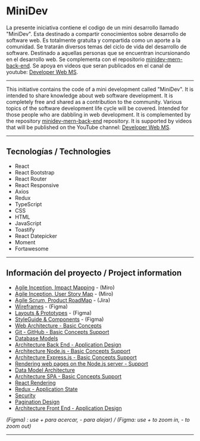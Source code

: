 # MiniDev

La presente iniciativa contiene el codigo de un mini desarrollo llamado "MiniDev". Esta destinado a compartir conocimientos sobre desarrollo de software web.   Es totalmente gratuita y compartida como un aporte a la comunidad. Se tratarán diversos temas del ciclo de vida del desarrollo de software. Destinado a aquellas personas que se encuentran incursionando en el desarrollo web.  Se complementa con el repositorio [minidev-mern-back-end](https://github.com/mspano-web/minidev-mern-back-end). Se apoya en videos que seran publicados en el canal de youtube:  [Developer Web MS](https://www.youtube.com/channel/UCnaIlIexr7P2KFrm9NGZZOQ).

___

This initiative contains the code of a mini development called "MiniDev". It is intended to share knowledge about web software development. It is completely free and shared as a contribution to the community. Various topics of the software development life cycle will be covered. Intended for those people who are dabbling in web development. It is complemented by the repository [minidev-mern-back-end](https://github.com/mspano-web/minidev-mern-back-end) repository. It is supported by videos that will be published on the YouTube channel: [Developer Web MS](https://www.youtube.com/channel/UCnaIlIexr7P2KFrm9NGZZOQ).

___

## Tecnologías / Technologies

* React
* React Bootstrap
* React Router
* React Responsive
* Axios
* Redux
* TypeScript
* CSS
* HTML
* JavaScript
* Toastify
* React Datepicker
* Moment
* Fortawesome

___

## Información del proyecto / Project information

* [Agile Inception, Impact Mapping](https://miro.com/app/board/o9J_l7FSPbs=/?invite_link_id=516590170232) - (Miro)
* [Agile Inception, User Story Map](https://miro.com/app/board/o9J_l7FNp3E=/?invite_link_id=887269165785) - (Miro)
* [Agile Scrum, Product RoadMap](https://drive.google.com/file/d/1ljGgMDOl8rEarrwNbsfjXj-_i0na8EG4/view?usp=sharing) - (Jira)
* [Wireframes](https://www.figma.com/file/qmoBmYWgD0C3zzdr6WSYXt/MiniDev?node-id=0%3A1) - (Figma)
* [Layouts & Prototypes](https://www.figma.com/file/qmoBmYWgD0C3zzdr6WSYXt/MiniDev?node-id=1%3A3) - (Figma)
* [StyleGuide & Components](https://www.figma.com/file/qmoBmYWgD0C3zzdr6WSYXt/MiniDev?node-id=1%3A2) - (Figma)
* [Web Architecture - Basic Concepts](https://drive.google.com/file/d/1y9Y_AazNY5vYFOfeEXC6ZGcdPH8X-Aq5/view?usp=sharing) 
* [Git - GitHub - Basic Concepts Support](https://drive.google.com/file/d/1SMv7-xkrUtTYKGJMqWSugZiOTK3gBU4J/view?usp=sharing) 
* [Database Models](https://drive.google.com/file/d/11TC2_vS0F3lLVy5gOuVGtGguB220gLfP/view?usp=sharing) 
* [Architecture Back End - Application Design](https://drive.google.com/file/d/1yUYB-EvBQW6lwn3F6RbT4zsfD00WGfW_/view?usp=sharing) 
* [Architecture Node.js - Basic Concepts Support](https://drive.google.com/file/d/1k18lJ4dawecBGuMEp8rrOBCm7UG4siwd/view?usp=sharing) 
* [Architecture Express.js - Basic Concepts Support](https://drive.google.com/file/d/1AxPiYZRQJXSrkz4oa2zw1E-xWfCTIO--/view?usp=sharing) 
* [Rendering web pages on the Node.js server - Support](https://drive.google.com/file/d/1_cF4osMkeCAXGzg-epDb8dzh0LszKC45/view?usp=sharing) 
* [Data Model Architecture](https://drive.google.com/file/d/1fJDWsNLeJmI271Loxd0N5sRFw2xxjeFi/view?usp=sharing) 
* [Architecture SPA  - Basic Concepts Support](https://drive.google.com/file/d/1oq49hQcsRCR2TkMp8Ps6HhGZfttYS05Y/view?usp=sharing) 
* [React Rendering](https://drive.google.com/file/d/1rOk0H8crhuZekEyHl6ixckiajSy5WHh2/view?usp=sharing) 
* [Redux - Application State](https://drive.google.com/file/d/11y64zMLttygPL0nwny4Tg7BtOyBCL3ZI/view?usp=sharing) 
* [Security](https://drive.google.com/file/d/16kvMAEMrwj-q-wOTvOztnjirC9JixGXz/view?usp=sharing)
* [Pagination Design](https://drive.google.com/file/d/16QKeOpYEZsthRci1gC-bKI7D3wOkqTNR/view?usp=sharing)
* [Architecture Front End - Application Design](https://drive.google.com/file/d/1J6U9dHXs7saHtsVqwVwGdJNnSfpUa9IT/view?usp=sharing)

*(Figma) : use + para acercar, - para alejar) / (Figma: use + to zoom in, - to zoom out)*



___
